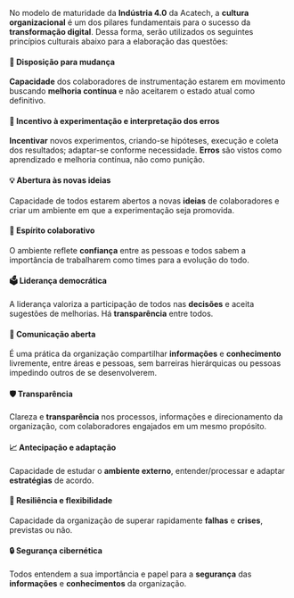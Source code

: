 No modelo de maturidade da **Indústria 4.0** da Acatech, a **cultura organizacional** é um dos pilares fundamentais para o sucesso da **transformação digital**. Dessa forma, serão utilizados os seguintes princípios culturais abaixo para a elaboração das questões:

#### 🔄 Disposição para mudança 
**Capacidade** dos colaboradores de instrumentação estarem em movimento buscando **melhoria contínua** e não aceitarem o estado atual como definitivo.

#### 🔬 Incentivo à experimentação e interpretação dos erros
**Incentivar** novos experimentos, criando-se hipóteses, execução e coleta dos resultados; adaptar-se conforme necessidade. **Erros** são vistos como aprendizado e melhoria contínua, não como punição.

#### 💡 Abertura às novas ideias
Capacidade de todos estarem abertos a novas **ideias** de colaboradores e criar um ambiente em que a experimentação seja promovida.

#### 🤝 Espírito colaborativo
O ambiente reflete **confiança** entre as pessoas e todos sabem a importância de trabalharem como times para a evolução do todo.

#### 🗳️ Liderança democrática
A liderança valoriza a participação de todos nas **decisões** e aceita sugestões de melhorias. Há **transparência** entre todos.

#### 📢 Comunicação aberta
É uma prática da organização compartilhar **informações** e **conhecimento** livremente, entre áreas e pessoas, sem barreiras hierárquicas ou pessoas impedindo outros de se desenvolverem.

#### 🛡️ Transparência
Clareza e **transparência** nos processos, informações e direcionamento da organização, com colaboradores engajados em um mesmo propósito.

#### 📈 Antecipação e adaptação
Capacidade de estudar o **ambiente externo**, entender/processar e adaptar **estratégias** de acordo.

#### 🌊 Resiliência e flexibilidade
Capacidade da organização de superar rapidamente **falhas** e **crises**, previstas ou não.

#### 🔒 Segurança cibernética
Todos entendem a sua importância e papel para a **segurança** das **informações** e **conhecimentos** da organização.
